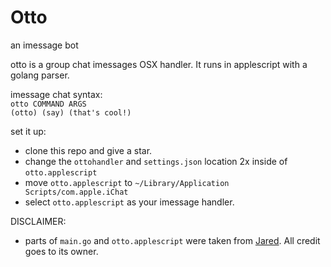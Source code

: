 # Otto
an imessage bot

otto is a group chat imessages OSX handler. It runs in applescript with a golang parser.  


imessage chat syntax:  
`otto COMMAND ARGS`  
`(otto) (say) (that's cool!)`


set it up:
+ clone this repo and give a star.
+ change the `ottohandler` and `settings.json` location 2x inside of `otto.applescript`
+ move `otto.applescript` to `~/Library/Application Scripts/com.apple.iChat` 
+ select `otto.applescript` as your imessage handler.

DISCLAIMER:
+ parts of `main.go` and `otto.applescript` were taken from
[Jared](https://github.com/ZekeSnider/Jared). All credit goes to its owner.
